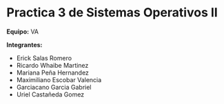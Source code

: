 # Practica 3 de Sistemas Operativos II

**Equipo:** VA

**Integrantes:**
- Erick Salas Romero
- Ricardo Whaibe Martinez
- Mariana Peña Hernandez
- Maximiliano Escobar Valencia
- Garciacano Garcia Gabriel
- Uriel Castañeda Gomez
